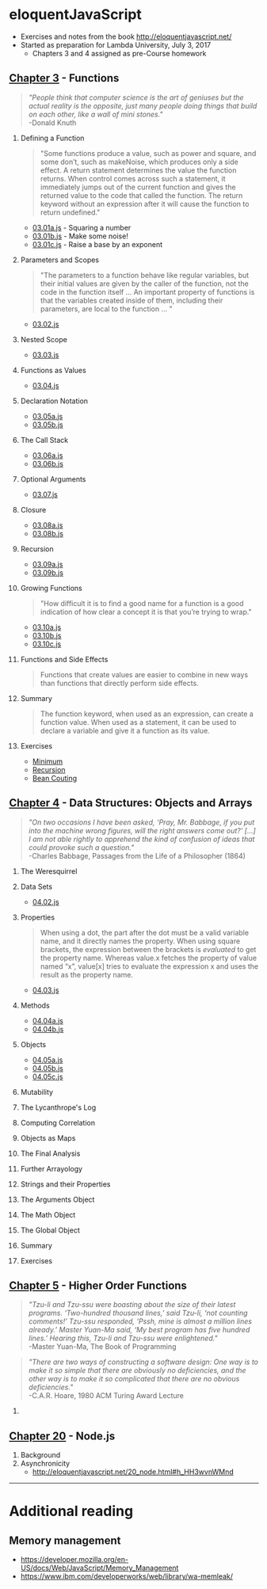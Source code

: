 # eloquentJavaScript
- Exercises and notes from the book http://eloquentjavascript.net/
- Started as preparation for Lambda University, July 3, 2017
	- Chapters 3 and 4 assigned as pre-Course homework

## [Chapter 3](http://eloquentjavascript.net/03_functions.html) - Functions
> *_"People think that computer science is the art of geniuses but the actual reality is the opposite, just many people doing things that build on each other, like a wall of mini stones."_*  
-Donald Knuth

01. Defining a Function
	> "Some functions produce a value, such as power and square, and some don’t, such as makeNoise, which produces only a side effect. A return statement determines the value the function returns. When control comes across such a statement, it immediately jumps out of the current function and gives the returned value to the code that called the function. The return keyword without an expression after it will cause the function to return undefined."

	- [03.01a.js](ch03-functions/03.01a.js) - Squaring a number
	- [03.01b.js](ch03-functions/03.01b.js) - Make some noise!
	- [03.01c.js](ch03-functions/03.01c.js) - Raise a base by an exponent

02. Parameters and Scopes
	> "The parameters to a function behave like regular variables, but their initial values are given by the caller of the function, not the code in the function itself ... An important property of functions is that the variables created inside of them, including their parameters, are local to the function ... "

	- [03.02.js](ch03-functions/03.02.js)
03. Nested Scope
	- [03.03.js](ch03-functions/03.03.js)
04. Functions as Values
	- [03.04.js](ch03-functions/03.04.js)
05. Declaration Notation
	- [03.05a.js](ch03-functions/03.05a.js)
	- [03.05b.js](ch03-functions/03.05b.js)
06. The Call Stack
	- [03.06a.js](ch03-functions/03.06a.js)
	- [03.06b.js](ch03-functions/03.06b.js)
07. Optional Arguments
	- [03.07.js](ch03-functions/03.07.js)
08. Closure
	- [03.08a.js](ch03-functions/03.08a.js)
	- [03.08b.js](ch03-functions/03.08b.js)
09. Recursion
	- [03.09a.js](ch03-functions/03.09a.js)
	- [03.09b.js](ch03-functions/03.09b.js)
10. Growing Functions
	> "How difficult it is to find a good name for a function is a good indication of how clear a concept it is that you’re trying to wrap."  

	- [03.10a.js](ch03-functions/03.10a.js)
	- [03.10b.js](ch03-functions/03.10b.js)
	- [03.10c.js](ch03-functions/03.10c.js)
11. Functions and Side Effects
	> Functions that create values are easier to combine in new ways than functions that directly perform side effects.

12. Summary
	> The function keyword, when used as an expression, can create a function value. When used as a statement, it can be used to declare a variable and give it a function as its value.

13. Exercises
	- [Minimum](ch03-functions/03.13minimum.js)
	- [Recursion](ch03-functions/03.13minimum.js)
	- [Bean Couting](ch03-functions/03.13recursion.js)

## [Chapter 4](http://eloquentjavascript.net/04_data.html) - Data Structures: Objects and Arrays
> *_"On two occasions I have been asked, ‘Pray, Mr. Babbage, if you put into the machine wrong figures, will the right answers come out?’ [...] I am not able rightly to apprehend the kind of confusion of ideas that could provoke such a question."_*  
-Charles Babbage, Passages from the Life of a Philosopher (1864)  

01. The Weresquirrel
02. Data Sets
	- [04.02.js](ch04-data-structures_objects-arrays/04.02.js)
03. Properties
	> When using a dot, the part after the dot must be a valid variable name, and it directly names the property. When using square brackets, the expression between the brackets is _evaluated_ to get the property name. Whereas value.x fetches the property of value named “x”, value[x] tries to evaluate the expression x and uses the result as the property name.

	- [04.03.js](ch04-data-structures_objects-arrays/04.03.js)
04. Methods
	- [04.04a.js](ch04-data-structures_objects-arrays/04.04a.js)
	- [04.04b.js](ch04-data-structures_objects-arrays/04.04b.js)
05. Objects
	- [04.05a.js](ch04-data-structures_objects-arrays/04.05a.js)
	- [04.05b.js](ch04-data-structures_objects-arrays/04.05b.js)
	- [04.05c.js](ch04-data-structures_objects-arrays/04.05c.js)
06. Mutability
07. The Lycanthrope's Log
08. Computing Correlation
09. Objects as Maps
10. The Final Analysis
11. Further Arrayology
12. Strings and their Properties
13. The Arguments Object
14. The Math Object
15. The Global Object
16. Summary
17. Exercises

## [Chapter 5](http://eloquentjavascript.net/05_higher_order.html) - Higher Order Functions
> *_"Tzu-li and Tzu-ssu were boasting about the size of their latest programs. ‘Two-hundred thousand lines,’ said Tzu-li, ‘not counting comments!’ Tzu-ssu responded, ‘Pssh, mine is almost a million lines already.’ Master Yuan-Ma said, ‘My best program has five hundred lines.’ Hearing this, Tzu-li and Tzu-ssu were enlightened."_*  
-Master Yuan-Ma, The Book of Programming

> *_"There are two ways of constructing a software design: One way is to make it so simple that there are obviously no deficiencies, and the other way is to make it so complicated that there are no obvious deficiencies."_*  
-C.A.R. Hoare, 1980 ACM Turing Award Lecture

01.

## [Chapter 20](http://eloquentjavascript.net/20_node.html) - Node.js
01. Background
02. Asynchronicity
	- http://eloquentjavascript.net/20_node.html#h_HH3wvnWMnd

***
# Additional reading
## Memory management
- https://developer.mozilla.org/en-US/docs/Web/JavaScript/Memory_Management
- https://www.ibm.com/developerworks/web/library/wa-memleak/
